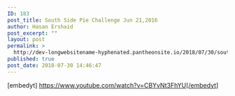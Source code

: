 ```yaml
---
ID: 183
post_title: South Side Pie Challenge Jun 21,2016
author: Hasan Ershaid
post_excerpt: ""
layout: post
permalink: >
  http://dev-longwebsitename-hyphenated.pantheonsite.io/2018/07/30/south-side-pie-challenge-jun-212016/
published: true
post_date: 2018-07-30 14:46:47
---
```

[embedyt] https://www.youtube.com/watch?v=CBYvNt3FhYU[/embedyt]